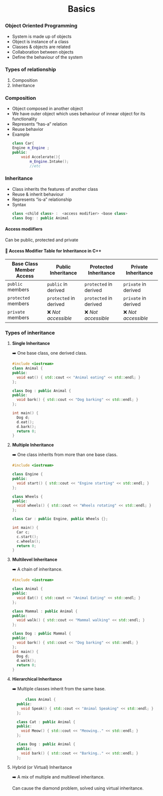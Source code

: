 <h1 style="text-align:center;"> Basics </p>

### Object Oriented Programming

- System is made up of objects
- Object is instance of a class
- Classes & objects are related
- Collaboration between objects
- Define the behaviour of the system

### Types of relationship

1. Composition
2. Inheritance

### Composition

- Object composed in another object
- We have outer object which uses behaviour of innear object for its functionality
- Represents “has-a” relation
- Reuse behavior
- Example
  ```cpp
  class Car{
  Engine m_Engine ;
  public:
      void Accelerate(){
          m_Engine.Intake();
          //etc
  ```

### Inheritance

- Class inherits the features of another class
- Reuse & inherit behaviour
- Represents “is-a” relationship
- Syntax
  ```cpp
  class <child class> :  <access modifier> <base class>
  class Dog: : public Animal
  ```

#### Access modiifiers

Can be public, protected and private

#### 🧩 Access Modifier Table for Inheritance in C++

| **Base Class Member Access** | **Public Inheritance** | **Protected Inheritance** | **Private Inheritance** |
| ---------------------------- | ---------------------- | ------------------------- | ----------------------- |
| `public` members             | `public` in derived    | `protected` in derived    | `private` in derived    |
| `protected` members          | `protected` in derived | `protected` in derived    | `private` in derived    |
| `private` members            | ❌ _Not accessible_    | ❌ _Not accessible_       | ❌ _Not accessible_     |

### Types of inheritance

1. **Single Inheritance**

   ➡️ One base class, one derived class.

   ```cpp
   #include <iostream>
   class Animal {
   public:
     void eat() { std::cout << "Animal eating" << std::endl; }
   };

   class Dog : public Animal {
   public:
     void bark() { std::cout << "Dog barking" << std::endl; }
   };

   int main() {
     Dog d;
     d.eat();
     d.bark();
     return 0;
   }
   ```

2. **Multiple Inheritance**

   ➡️ One class inherits from more than one base class.

   ```cpp
   #include <iostream>

   class Engine {
   public:
     void start() { std::cout << "Engine starting" << std::endl; }
   };

   class Wheels {
   public:
     void wheels() { std::cout << "Wheels rotating" << std::endl; }
   };

   class Car : public Engine, public Wheels {};

   int main() {
     Car c;
     c.start();
     c.wheels();
     return 0;
   }
   ```

3. **Multilevel Inheritance**

   ➡️ A chain of inheritance.

   ```cpp
   #include <iostream>

   class Animal {
   public:
     void Eat() { std::cout << "Animal Eating" << std::endl; }
   };

   class Mammal : public Animal {
   public:
     void walk() { std::cout << "Mammal walking" << std::endl; }
   };

   class Dog : public Mammal {
   public:
     void bark() { std::cout << "Dog barking" << std::endl; }
   };
   int main() {
     Dog d;
     d.walk();
     return 0;
   }
   ```

4. **Hierarchical Inheritance**

   ➡️ Multiple classes inherit from the same base.

   ```cpp
         class Animal {
     public:
       void Speak() { std::cout << "Animal Speaking" << std::endl; }
     };

     class Cat : public Animal {
     public:
       void Meow() { std::cout << "Meowing.." << std::endl; }
     };

     class Dog : public Animal {
     public:
       void bark() { std::cout << "Barking.." << std::endl; }
     };
   ```

5. Hybrid (or Virtual) Inheritance

   ➡️ A mix of multiple and multilevel inheritance.

   Can cause the diamond problem, solved using virtual inheritance.
